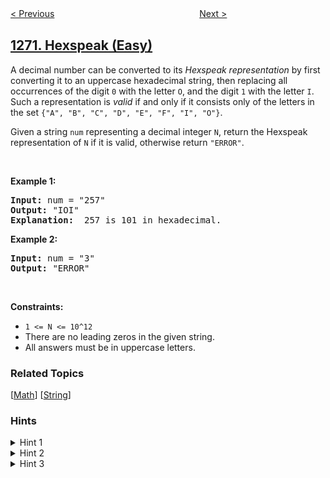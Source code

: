 <!--|This file generated by command(leetcode description); DO NOT EDIT.    |-->
<!--+----------------------------------------------------------------------+-->
<!--|@author    awesee <openset.wang@gmail.com>                           |-->
<!--|@link      https://github.com/awesee                                 |-->
<!--|@home      https://github.com/awesee/leetcode                        |-->
<!--+----------------------------------------------------------------------+-->

[< Previous](../all-people-report-to-the-given-manager "All People Report to the Given Manager")
　　　　　　　　　　　　　　　　
[Next >](../remove-interval "Remove Interval")

## [1271. Hexspeak (Easy)](https://leetcode.com/problems/hexspeak "十六进制魔术数字")

<p>A decimal number can be converted to its&nbsp;<em>Hexspeak representation</em>&nbsp;by first converting it to an uppercase hexadecimal string, then replacing all occurrences of the digit <code>0</code> with the letter <code>O</code>, and the digit <code>1</code> with the letter <code>I</code>.&nbsp; Such a representation&nbsp;is <em>valid</em>&nbsp;if and only if it consists only of the letters in the set <code>{&quot;A&quot;, &quot;B&quot;, &quot;C&quot;, &quot;D&quot;, &quot;E&quot;, &quot;F&quot;, &quot;I&quot;, &quot;O&quot;}</code>.</p>

<p>Given a string <code>num</code>&nbsp;representing a decimal integer <code>N</code>, return the Hexspeak representation of <code>N</code> if it is valid, otherwise return <code>&quot;ERROR&quot;</code>.</p>

<p>&nbsp;</p>
<p><strong>Example 1:</strong></p>

<pre>
<strong>Input:</strong> num = &quot;257&quot;
<strong>Output:</strong> &quot;IOI&quot;
<b>Explanation: </b> 257 is 101 in hexadecimal.
</pre>

<p><strong>Example 2:</strong></p>

<pre>
<strong>Input:</strong> num = &quot;3&quot;
<strong>Output:</strong> &quot;ERROR&quot;
</pre>

<p>&nbsp;</p>
<p><strong>Constraints:</strong></p>

<ul>
	<li><code>1 &lt;= N &lt;= 10^12</code></li>
	<li>There are no leading zeros in the given string.</li>
	<li>All answers must be in uppercase letters.</li>
</ul>

### Related Topics
  [[Math](../../tag/math/README.md)]
  [[String](../../tag/string/README.md)]

### Hints
<details>
<summary>Hint 1</summary>
Convert the given number to hexadecimal.
</details>

<details>
<summary>Hint 2</summary>
Replace all 0 and 1 with 'O' and 'I'.
</details>

<details>
<summary>Hint 3</summary>
Check if the final string has any numerical digits.
</details>
